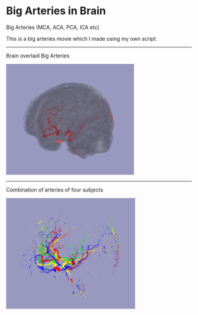 # Big Arteries in Brain
Big Arteries (MCA, ACA, PCA, ICA etc)

This is a big arteries movie which I made using my own script.

--------------------------------------------------------------------------------------------

Brain overlaid Big Arteries

<img src="https://github.com/Yooha1003/BigVessel/blob/master/f1.png" height="300" style="max-width:100%;">

--------------------------------------------------------------------------------------------

Combination of arteries of four subjects

<img src="https://github.com/Yooha1003/BigVessel/blob/master/f2.png" height="300" style="max-width:100%;">
